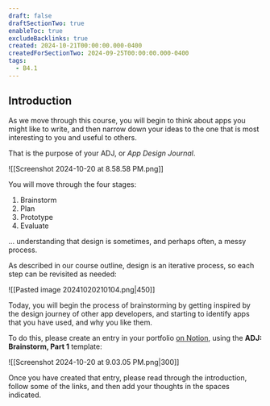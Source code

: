 ```yaml
---
draft: false
draftSectionTwo: true
enableToc: true
excludeBacklinks: true
created: 2024-10-21T00:00:00.000-0400
createdForSectionTwo: 2024-09-25T00:00:00.000-0400
tags:
  - B4.1
---
```

## Introduction

As we move through this course, you will begin to think about apps you might like to write, and then narrow down your ideas to the one that is most interesting to you and useful to others.

That is the purpose of your ADJ, or *App Design Journal*.

![[Screenshot 2024-10-20 at 8.58.58 PM.png]]

You will move through the four stages:

1. Brainstorm
2. Plan
3. Prototype
4. Evaluate

... understanding that design is sometimes, and perhaps often, a messy process.

As described in our course outline, design is an iterative process, so each step can be revisited as needed:

![[Pasted image 20241020210104.png|450]]

Today, you will begin the process of brainstorming by getting inspired by the design journey of other app developers, and starting to identify apps that you have used, and why you like them.

To do this, please create an entry in your portfolio [on Notion](https://notion.so), using the **ADJ: Brainstorm, Part 1** template:

![[Screenshot 2024-10-20 at 9.03.05 PM.png|300]]

Once you have created that entry, please read through the introduction, follow some of the links, and then add your thoughts in the spaces indicated.